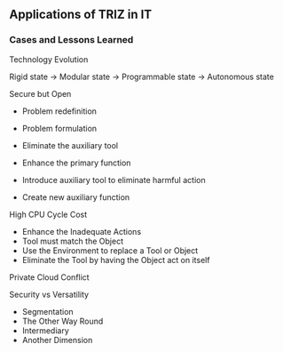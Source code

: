 ## Applications of TRIZ in IT

### Cases and Lessons Learned

Technology Evolution

Rigid state -> Modular state -> Programmable state -> Autonomous state

Secure but Open

- Problem redefinition
- Problem formulation

- Eliminate the auxiliary tool
- Enhance the primary function
- Introduce auxiliary tool to eliminate harmful action
- Create new auxiliary function

High CPU Cycle Cost

- Enhance the Inadequate Actions
- Tool must match the Object
- Use the Environment to replace a Tool or Object
- Eliminate the Tool by having the Object act on itself

Private Cloud Conflict

Security vs Versatility

- Segmentation
- The Other Way Round
- Intermediary
- Another Dimension
